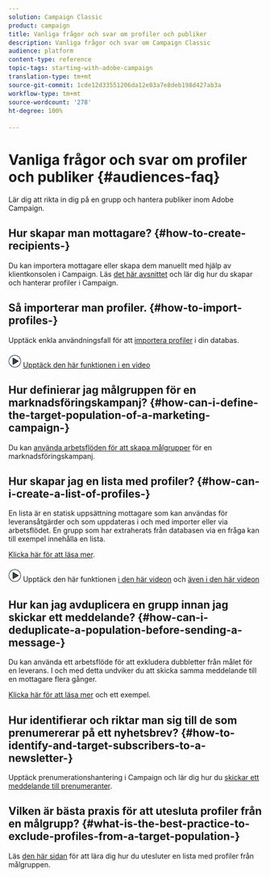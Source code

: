 ```yaml
---
solution: Campaign Classic
product: campaign
title: Vanliga frågor och svar om profiler och publiker
description: Vanliga frågor och svar om Campaign Classic
audience: platform
content-type: reference
topic-tags: starting-with-adobe-campaign
translation-type: tm+mt
source-git-commit: 1cde12d33551206da12e03a7e8deb198d427ab3a
workflow-type: tm+mt
source-wordcount: '278'
ht-degree: 100%

---
```



# Vanliga frågor och svar om profiler och publiker {#audiences-faq}

Lär dig att rikta in dig på en grupp och hantera publiker inom Adobe Campaign.

## Hur skapar man mottagare? {#how-to-create-recipients-}

Du kan importera mottagare eller skapa dem manuellt med hjälp av klientkonsolen i Campaign. Läs [det här avsnittet](../../platform/using/about-profiles.md) och lär dig hur du skapar och hanterar profiler i Campaign.

## Så importerar man profiler. {#how-to-import-profiles-}

Upptäck enkla användningsfall för att [importera profiler](../../platform/using/import-operations-samples.md) i din databas.

![](assets/do-not-localize/how-to-video.png) [Upptäck den här funktionen i en video](https://docs.adobe.com/content/help/sv-SE/campaign-classic-learn/tutorials/getting-started/importing-profiles.html)

## Hur definierar jag målgruppen för en marknadsföringskampanj? {#how-can-i-define-the-target-population-of-a-marketing-campaign-}

Du kan [använda arbetsflöden för att skapa målgrupper](../../campaign/using/marketing-campaign-deliveries.md#building-the-main-target-in-a-workflow) för en marknadsföringskampanj.


## Hur skapar jag en lista med profiler? {#how-can-i-create-a-list-of-profiles-}

En lista är en statisk uppsättning mottagare som kan användas för leveransåtgärder och som uppdateras i och med importer eller via arbetsflödet. En grupp som har extraherats från databasen via en fråga kan till exempel innehålla en lista.

[Klicka här för att läsa mer](../../platform/using/creating-and-managing-lists.md#creating-a-profile-list-from-a-group).

![](assets/do-not-localize/how-to-video.png) Upptäck den här funktionen [i den här videon](https://docs.adobe.com/content/help/sv-SE/campaign-classic-learn/tutorials/profile-management/creating-a-list-of-recipients-with-a-workflow.html) och [även i den här videon](https://docs.adobe.com/content/help/sv-SE/campaign-classic-learn/tutorials/profile-management/creating-a-list-of-recipients.html)

## Hur kan jag avduplicera en grupp innan jag skickar ett meddelande? {#how-can-i-deduplicate-a-population-before-sending-a-message-}

Du kan använda ett arbetsflöde för att exkludera dubbletter från målet för en leverans. I och med detta undviker du att skicka samma meddelande till en mottagare flera gånger.

[Klicka här för att läsa mer](../../workflow/using/deduplication.md#example--identify-the-duplicates-before-a-delivery) och ett exempel.

## Hur identifierar och riktar man sig till de som prenumererar på ett nyhetsbrev? {#how-to-identify-and-target-subscribers-to-a-newsletter-}

Upptäck prenumerationshantering i Campaign och lär dig hur du [skickar ett meddelande till prenumeranter](../../delivery/using/managing-subscriptions.md).

## Vilken är bästa praxis för att utesluta profiler från en målgrupp? {#what-is-the-best-practice-to-exclude-profiles-from-a-target-population-}

Läs [den här sidan](../../workflow/using/read-list.md) för att lära dig hur du utesluter en lista med profiler från målgruppen.
